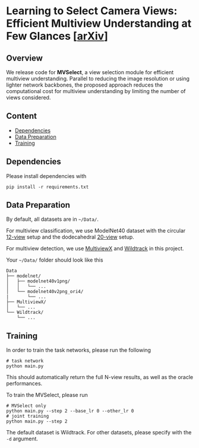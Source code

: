 # Learning to Select Camera Views: Efficient Multiview Understanding at Few Glances [[arXiv](link)]

## Overview
We release code for **MVSelect**, a view selection module for efficient multiview understanding. Parallel to reducing the image resolution or using lighter network backbones, the proposed approach reduces the computational cost for multiview understanding by limiting the number of views considered. 


 
## Content
- [Dependencies](#dependencies)
- [Data Preparation](#data-preparation)
- [Training](#training)


## Dependencies
Please install dependencies with 
```
pip install -r requirements.txt
```

## Data Preparation
By default, all datasets are in `~/Data/`. 

For multiview classification, we use ModelNet40 dataset with the circular [12-view](https://maxwell.cs.umass.edu/mvcnn-data/modelnet40v1png.tar) setup and the dodecahedral [20-view](https://data.airc.aist.go.jp/kanezaki.asako/data/modelnet40v2png_ori4.tar) setup. 

For multiview detection, we use [MultiviewX](https://github.com/hou-yz/MultiviewX) and [Wildtrack](https://www.epfl.ch/labs/cvlab/data/data-wildtrack/) in this project. 

Your `~/Data/` folder should look like this
```
Data
├── modelnet/
│   ├── modelnet40v1png/
│   │   └── ...
│   └── modelnet40v2png_ori4/
|       └── ...
├── MultiviewX/
│   └── ...
└── Wildtrack/ 
    └── ...
```


## Training
In order to train the task networks, please run the following
```shell script
# task network
python main.py
``` 
This should automatically return the full N-view results, as well as the oracle performances. 

To train the MVSelect, please run
```shell script
# MVSelect only
python main.py --step 2 --base_lr 0 --other_lr 0
# joint training
python main.py --step 2
``` 
The default dataset is Wildtrack. For other datasets, please specify with the `-d` argument.

